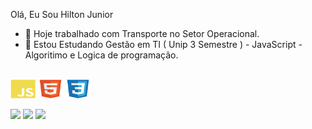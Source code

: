 Olá, Eu Sou Hilton Junior

- 🔭 Hoje trabalhado com Transporte no Setor Operacional.
- 🌱 Estou Estudando Gestão em TI ( Unip 3 Semestre ) - JavaScript - Algoritimo e Logica de programação.

<div style="display: inline_block"><br>
  <img align="center" alt="Rafa-Js" height="30" width="40" src="https://raw.githubusercontent.com/devicons/devicon/master/icons/javascript/javascript-plain.svg">
  <img align="center" alt="Rafa-HTML" height="30" width="40" src="https://raw.githubusercontent.com/devicons/devicon/master/icons/html5/html5-original.svg">
  <img align="center" alt="Rafa-CSS" height="30" width="40" src="https://raw.githubusercontent.com/devicons/devicon/master/icons/css3/css3-original.svg">
 </div><br>
 
 <div> 
    <a href="https://instagram.com/hill.ton28" target="_blank"><img src="https://img.shields.io/badge/-Instagram-%23E4405F?style=for-the-badge&logo=instagram&logoColor=white" target="_blank"></a>  
<a href = "mailto:bmxsts@gmail.com"><img src="https://img.shields.io/badge/-Gmail-%23333?style=for-the-badge&logo=gmail&logoColor=white" target="_blank"></a>  
   <a href="https://www.linkedin.com/in/hilton-eleuterio-dos-santos-junior-a7888619a" target="_blank"><img src="https://img.shields.io/badge/-LinkedIn-%230077B5?style=for-the-badge&logo=linkedin&logoColor=white" target="_blank"></a> 
</div>
